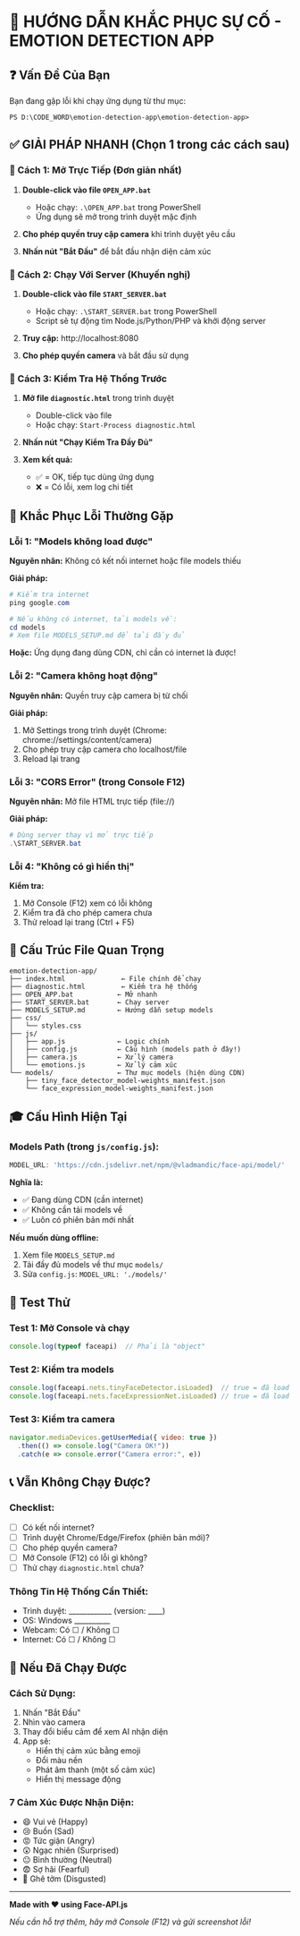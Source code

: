 # 🚀 HƯỚNG DẪN KHẮC PHỤC SỰ CỐ - EMOTION DETECTION APP

## ❓ Vấn Đề Của Bạn

Bạn đang gặp lỗi khi chạy ứng dụng từ thư mục:
```
PS D:\CODE_WORD\emotion-detection-app\emotion-detection-app>
```

## ✅ GIẢI PHÁP NHANH (Chọn 1 trong các cách sau)

### 🎯 Cách 1: Mở Trực Tiếp (Đơn giản nhất)

1. **Double-click vào file `OPEN_APP.bat`**
   - Hoặc chạy: `.\OPEN_APP.bat` trong PowerShell
   - Ứng dụng sẽ mở trong trình duyệt mặc định

2. **Cho phép quyền truy cập camera** khi trình duyệt yêu cầu

3. **Nhấn nút "Bắt Đầu"** để bắt đầu nhận diện cảm xúc

### 🎯 Cách 2: Chạy Với Server (Khuyến nghị)

1. **Double-click vào file `START_SERVER.bat`**
   - Hoặc chạy: `.\START_SERVER.bat` trong PowerShell
   - Script sẽ tự động tìm Node.js/Python/PHP và khởi động server

2. **Truy cập:** http://localhost:8080

3. **Cho phép quyền camera** và bắt đầu sử dụng

### 🎯 Cách 3: Kiểm Tra Hệ Thống Trước

1. **Mở file `diagnostic.html`** trong trình duyệt
   - Double-click vào file
   - Hoặc chạy: `Start-Process diagnostic.html`

2. **Nhấn nút "Chạy Kiểm Tra Đầy Đủ"**

3. **Xem kết quả:**
   - ✅ = OK, tiếp tục dùng ứng dụng
   - ❌ = Có lỗi, xem log chi tiết

## 🔧 Khắc Phục Lỗi Thường Gặp

### Lỗi 1: "Models không load được"

**Nguyên nhân:** Không có kết nối internet hoặc file models thiếu

**Giải pháp:**
```powershell
# Kiểm tra internet
ping google.com

# Nếu không có internet, tải models về:
cd models
# Xem file MODELS_SETUP.md để tải đầy đủ
```

**Hoặc:** Ứng dụng đang dùng CDN, chỉ cần có internet là được!

### Lỗi 2: "Camera không hoạt động"

**Nguyên nhân:** Quyền truy cập camera bị từ chối

**Giải pháp:**
1. Mở Settings trong trình duyệt (Chrome: chrome://settings/content/camera)
2. Cho phép truy cập camera cho localhost/file
3. Reload lại trang

### Lỗi 3: "CORS Error" (trong Console F12)

**Nguyên nhân:** Mở file HTML trực tiếp (file://)

**Giải pháp:**
```powershell
# Dùng server thay vì mở trực tiếp
.\START_SERVER.bat
```

### Lỗi 4: "Không có gì hiển thị"

**Kiểm tra:**
1. Mở Console (F12) xem có lỗi không
2. Kiểm tra đã cho phép camera chưa
3. Thử reload lại trang (Ctrl + F5)

## 📁 Cấu Trúc File Quan Trọng

```
emotion-detection-app/
├── index.html              ← File chính để chạy
├── diagnostic.html         ← Kiểm tra hệ thống
├── OPEN_APP.bat           ← Mở nhanh
├── START_SERVER.bat       ← Chạy server
├── MODELS_SETUP.md        ← Hướng dẫn setup models
├── css/
│   └── styles.css
├── js/
│   ├── app.js             ← Logic chính
│   ├── config.js          ← Cấu hình (models path ở đây!)
│   ├── camera.js          ← Xử lý camera
│   └── emotions.js        ← Xử lý cảm xúc
└── models/                ← Thư mục models (hiện dùng CDN)
    ├── tiny_face_detector_model-weights_manifest.json
    └── face_expression_model-weights_manifest.json
```

## 🎓 Cấu Hình Hiện Tại

### Models Path (trong `js/config.js`):
```javascript
MODEL_URL: 'https://cdn.jsdelivr.net/npm/@vladmandic/face-api/model/'
```

**Nghĩa là:** 
- ✅ Đang dùng CDN (cần internet)
- ✅ Không cần tải models về
- ✅ Luôn có phiên bản mới nhất

**Nếu muốn dùng offline:**
1. Xem file `MODELS_SETUP.md`
2. Tải đầy đủ models về thư mục `models/`
3. Sửa `config.js`: `MODEL_URL: './models/'`

## 🧪 Test Thử

### Test 1: Mở Console và chạy
```javascript
console.log(typeof faceapi)  // Phải là "object"
```

### Test 2: Kiểm tra models
```javascript
console.log(faceapi.nets.tinyFaceDetector.isLoaded)  // true = đã load
console.log(faceapi.nets.faceExpressionNet.isLoaded) // true = đã load
```

### Test 3: Kiểm tra camera
```javascript
navigator.mediaDevices.getUserMedia({ video: true })
  .then(() => console.log("Camera OK!"))
  .catch(e => console.error("Camera error:", e))
```

## 📞 Vẫn Không Chạy Được?

### Checklist:
- [ ] Có kết nối internet?
- [ ] Trình duyệt Chrome/Edge/Firefox (phiên bản mới)?
- [ ] Cho phép quyền camera?
- [ ] Mở Console (F12) có lỗi gì không?
- [ ] Thử chạy `diagnostic.html` chưa?

### Thông Tin Hệ Thống Cần Thiết:
- Trình duyệt: ____________ (version: ____)
- OS: Windows __________
- Webcam: Có ☐ / Không ☐
- Internet: Có ☐ / Không ☐

## 🎉 Nếu Đã Chạy Được

### Cách Sử Dụng:
1. Nhấn "Bắt Đầu"
2. Nhìn vào camera
3. Thay đổi biểu cảm để xem AI nhận diện
4. App sẽ:
   - Hiển thị cảm xúc bằng emoji
   - Đổi màu nền
   - Phát âm thanh (một số cảm xúc)
   - Hiển thị message động

### 7 Cảm Xúc Được Nhận Diện:
- 😄 Vui vẻ (Happy)
- 😢 Buồn (Sad)
- 😡 Tức giận (Angry)
- 😲 Ngạc nhiên (Surprised)
- 😐 Bình thường (Neutral)
- 😨 Sợ hãi (Fearful)
- 🤢 Ghê tởm (Disgusted)

---

**Made with ❤️ using Face-API.js**

_Nếu cần hỗ trợ thêm, hãy mở Console (F12) và gửi screenshot lỗi!_
